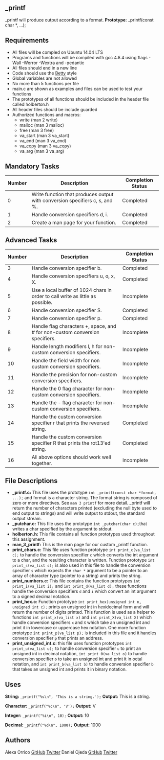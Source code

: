 ## _printf
_printf will produce output according to a format.
**Prototype:** _printf(const char *, ...);
## Requirements
* All files will be compled on Ubuntu 14.04 LTS
* Programs and functions will be compiled with gcc 4.8.4 using flags -Wall -Werror -Wextra and -pedantic
* All files should end in a new line
* Code should use the [Betty](https://github.com/holbertonschool/Betty/wiki) style
* Global variables are not allowed
* No more than 5 functions per file
* main.c are shown as examples and files can be used to test your functions
* The prototypes of all functions should be included in the header file called holberton.h
* All header files should be include guarded
* Authorized functions and macros:
  * write (man 2 write)
  * malloc (man 3 malloc)
  * free (man 3 free)
  * va_start (man 3 va_start)
  * va_end (man 3 va_end)
  * va_copy (man 3 va_copy)
  * va_arg (man 3 va_arg)
## Mandatory Tasks
Number | Description | Completion Status
------ |  ---------- | ---------
0     |  Write function that produces output with conversion specifiers c, s, and %. | Completed
1     |  Handle conversion specifiers d, i. | Completed
2     |  Create a man page for your function. | Completed
## Advanced Tasks
Number | Description | Completion Status
------ |  ---------- | ---------
3     |  Handle conversion specifier b. | Completed
4     |  Handle conversion specifiers u, o, x, X. | Completed 
5     |  Use a local buffer of 1024 chars in order to call write as little as possible. | Incomplete
6     |  Handle conversion specifier S. | Completed 
7     |  Handle conversion specifier p. | Completed 
8     |  Handle flag characters +, space, and # for non-custom conversion specifiers. | Incomplete
9     |  Handle length modifiers l, h for non-custom conversion specifiers. | Incomplete
10    |  Handle the field width for non custom conversion specifiers. | Incomplete
11    |  Handle the precision for non-custom conversion specifiers. | Incomplete
12    |  Handle the 0 flag character for non-custom conversion specifiers. | Incomplete
13    |  Handle the - flag character for non-custom conversion specifiers. | Incomplete
14    |  Handle the custom conversion specifier r that prints the reversed string. | Completed
15    |  Handle the custom conversion specifier R that prints the rot13'ed string. | Completed
16    |  All above options should work well together. | Incomplete
## File Descriptions
* **_printf.c:** This file uses the prototype ```int _printf(const char *format, ...);``` and format is a character string. The format string is composed of zero or more directives. See ```man 3 printf``` for more detail. _printf will return the number of characters printed (excluding the null byte used to end output to strings) and will write output to stdout, the standard output stream.
* **_putchar.c:** This file uses the prototype ```int _putchar(char c);```that  writes a char specified by the argument to stdout.
* **holberton.h:** This file contains all function prototypes used throughout this assignment.
* **man_3_printf:** This is the man page for our custom _printf function.
* **print_chars.c:** This file uses function prototype ```int print_c(va_list c);``` to handle the conversion specifier ```c``` which converts the int argument to a char, and the resulting character is written. Function prototype ```int print_s(va_list s);``` is also used in this file to handle the conversion specifier ```s``` which expects the ```char *``` argument to be a pointer to an array of character type (pointer to a string) and prints the string.
* **print_numbers.c:** This file contains the function prototypes ```int print_i(va_list i);``` and ```int print_d(va_list d);``` these functions handle the conversion specifiers ```d``` and ```i``` which convert an int argument to a signed decimal notation.
* **print_hex.c:** Function prototype ```int print_hex(unsigned int n, unsigned int c);``` prints an unsigned int in hexidecimal form and will return the number of digits printed. This function is used as a helper to functions ```int print_x(va_list x)``` and ```int print_X(va_list X)``` which handle conversion specifiers ```x``` and ```X``` which take an unsigned int and print it in lowercase or uppercase hex notation. One more function prototype ```int print_p(va_list p);``` is included in this file and it handles conversion specifier ```p``` that prints an address.
* **print_unsigned_int.c:** this file uses function prototypes ```int print_u(va_list u);``` to handle conversion specifier ```u``` to print an unsigned int in decimal notation, ```int print_0(va_list o)``` to handle conversion specifier ```o``` to take an unsigned int and print it in octal notation, and ```int print_b(va_list b)``` to handle conversion specifier ```b``` that takes an unsigned int and prints it in binary notation.
## Uses
**String:** ```
	    _printf("%s\n", 'This is a string.');
	    ```
**Output:** This is a string.

**Character:** ```
	       _printf("%c\n", 'V');
	       ```
**Output:** V

**Integer:** ```
	     _printf("%i\n", 10);
	     ```
**Output:** 10

**Decimal:** ```
	     _printf("%d\n", 1000);
	     ```
**Output:**  1000
## Authors
Alexa Orrico [GitHub](https://github.com/alexaorrico) [Twitter](https://twitter.com/alexa_orrico)
Daniel Ojeda [GitHub](https://github.com/Danielo814) [Twitter](https://twitter.com/DanielC_Ojeda)
